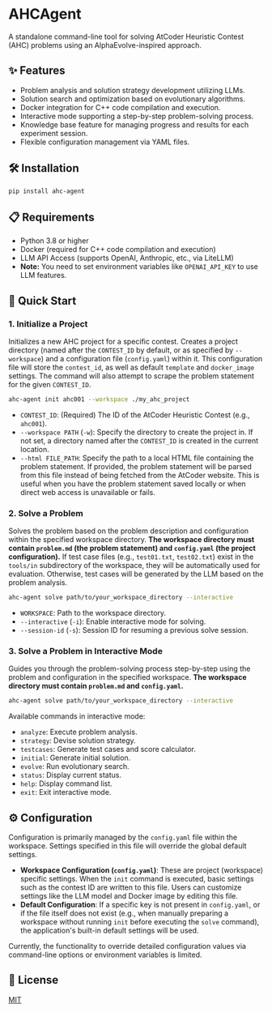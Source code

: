 # AHCAgent

A standalone command-line tool for solving AtCoder Heuristic Contest (AHC) problems using an AlphaEvolve-inspired approach.

## ✨ Features

- Problem analysis and solution strategy development utilizing LLMs.
- Solution search and optimization based on evolutionary algorithms.
- Docker integration for C++ code compilation and execution.
- Interactive mode supporting a step-by-step problem-solving process.
- Knowledge base feature for managing progress and results for each experiment session.
- Flexible configuration management via YAML files.

## 🛠️ Installation

```bash
pip install ahc-agent
```

## 📋 Requirements

- Python 3.8 or higher
- Docker (required for C++ code compilation and execution)
- LLM API Access (supports OpenAI, Anthropic, etc., via LiteLLM)
- **Note:** You need to set environment variables like `OPENAI_API_KEY` to use LLM features.

## 🚀 Quick Start

### 1\. Initialize a Project

Initializes a new AHC project for a specific contest.
Creates a project directory (named after the `CONTEST_ID` by default, or as specified by `--workspace`)
and a configuration file (`config.yaml`) within it.
This configuration file will store the `contest_id`, as well as default `template` and `docker_image` settings.
The command will also attempt to scrape the problem statement for the given `CONTEST_ID`.

```bash
ahc-agent init ahc001 --workspace ./my_ahc_project
```

- `CONTEST_ID`: (Required) The ID of the AtCoder Heuristic Contest (e.g., `ahc001`).
- `--workspace PATH` (`-w`): Specify the directory to create the project in.
  If not set, a directory named after the `CONTEST_ID` is created in the current location.
- `--html FILE_PATH`: Specify the path to a local HTML file containing the problem statement. If provided, the problem statement will be parsed from this file instead of being fetched from the AtCoder website. This is useful when you have the problem statement saved locally or when direct web access is unavailable or fails.

### 2\. Solve a Problem

Solves the problem based on the problem description and configuration within the specified workspace directory.
**The workspace directory must contain `problem.md` (the problem statement) and `config.yaml` (the project configuration).**
If test case files (e.g., `test01.txt`, `test02.txt`) exist in the `tools/in` subdirectory of the workspace, they will be automatically used for evaluation. Otherwise, test cases will be generated by the LLM based on the problem analysis.

```bash
ahc-agent solve path/to/your_workspace_directory --interactive
```

- `WORKSPACE`: Path to the workspace directory.
- `--interactive` (`-i`): Enable interactive mode for solving.
- `--session-id` (`-s`): Session ID for resuming a previous solve session.

### 3\. Solve a Problem in Interactive Mode

Guides you through the problem-solving process step-by-step using the problem and configuration in the specified workspace.
**The workspace directory must contain `problem.md` and `config.yaml`.**

```bash
ahc-agent solve path/to/your_workspace_directory --interactive
```

Available commands in interactive mode:

- `analyze`: Execute problem analysis.
- `strategy`: Devise solution strategy.
- `testcases`: Generate test cases and score calculator.
- `initial`: Generate initial solution.
- `evolve`: Run evolutionary search.
- `status`: Display current status.
- `help`: Display command list.
- `exit`: Exit interactive mode.

## ⚙️ Configuration

Configuration is primarily managed by the `config.yaml` file within the workspace. Settings specified in this file will override the global default settings.

- **Workspace Configuration (`config.yaml`)**: These are project (workspace) specific settings. When the `init` command is executed, basic settings such as the contest ID are written to this file. Users can customize settings like the LLM model and Docker image by editing this file.
- **Default Configuration**: If a specific key is not present in `config.yaml`, or if the file itself does not exist (e.g., when manually preparing a workspace without running `init` before executing the `solve` command), the application's built-in default settings will be used.

Currently, the functionality to override detailed configuration values via command-line options or environment variables is limited.

## 📜 License

[MIT](https://www.google.com/search?q=LICENSE)
